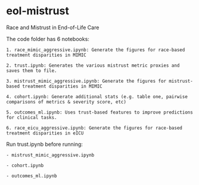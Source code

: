 # eol-mistrust
Race and Mistrust in End-of-Life Care

The code folder has 6 notebooks:

	1. race_mimic_aggressive.ipynb: Generate the figures for race-based treatment disparities in MIMIC

	2. trust.ipynb: Generates the various mistrust metric proxies and saves them to file.

	3. mistrust_mimic_aggressive.ipynb: Generate the figures for mistrust-based treatment disparities in MIMIC

	4. cohort.ipynb: Generate additional stats (e.g. table one, pairwise comparisons of metrics & severity score, etc)

	5. outcomes_ml.ipynb: Uses trust-based features to improve predictions for clinical tasks.

	6. race_eicu_aggressive.ipynb: Generate the figures for race-based treatment disparities in eICU


Run trust.ipynb before running:

	- mistrust_mimic_aggressive.ipynb

	- cohort.ipynb

	- outcomes_ml.ipynb
